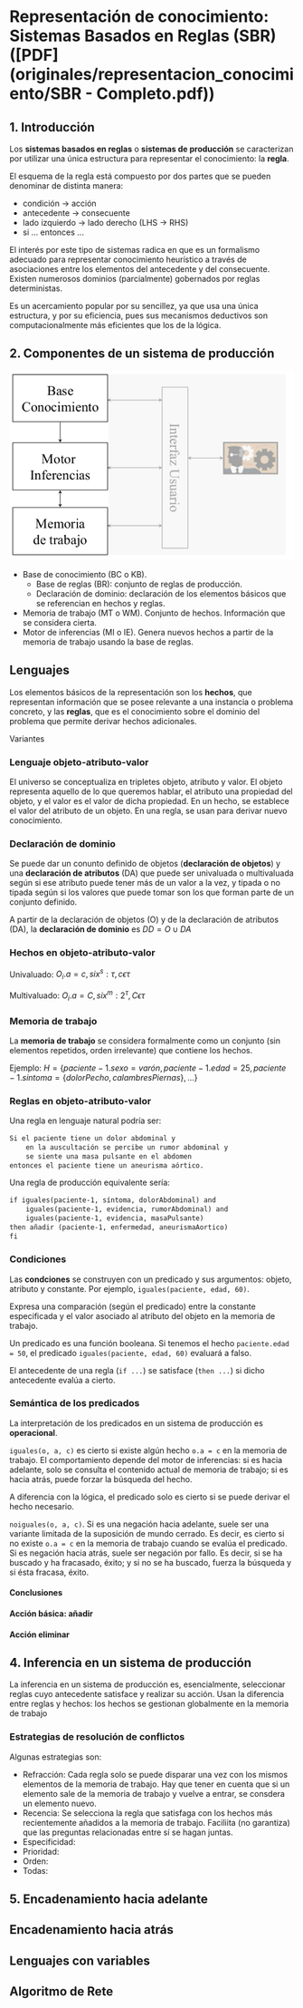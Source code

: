 # Representación de conocimiento: Sistemas Basados en Reglas (SBR) ([PDF](originales/representacion_conocimiento/SBR - Completo.pdf))
## 1. Introducción
Los **sistemas basados en reglas** o **sistemas de producción** se caracterizan por utilizar una única estructura para representar el conocimiento: la **regla**.

El esquema de la regla está compuesto por dos partes que se pueden denominar de distinta manera:

- condición -> acción
- antecedente -> consecuente
- lado izquierdo -> lado derecho (LHS -> RHS)
- si ... entonces ...

El interés por este tipo de sistemas radica en que es un formalismo adecuado para representar conocimiento heurístico a través de asociaciones entre los elementos del antecedente y del consecuente. Existen numerosos dominios (parcialmente) gobernados por reglas deterministas.

Es un acercamiento popular por su sencillez, ya que usa una única estructura, y por su eficiencia, pues sus mecanismos deductivos son computacionalmente más eficientes que los de la lógica.

## 2. Componentes de un sistema de producción
![Diagrama de los componentes de un sistema de producción](img/componentesSP.png)

- Base de conocimiento (BC o KB).
	- Base de reglas (BR): conjunto de reglas de producción.
	- Declaración de dominio: declaración de los elementos básicos que se referencian en hechos y reglas.
- Memoria de trabajo (MT o WM). Conjunto de hechos. Información que se considera cierta.
- Motor de inferencias (MI o IE). Genera nuevos hechos a partir de la memoria de trabajo usando la base de reglas.

## Lenguajes
Los elementos básicos de la representación son los **hechos**, que representan información que se posee relevante a una instancia o problema concreto, y las **reglas**, que es el conocimiento sobre el dominio del problema que permite derivar hechos adicionales.

Variantes <!-- TODO -->

### Lenguaje objeto-atributo-valor
El universo se conceptualiza en tripletes objeto, atributo y valor. El objeto representa aquello de lo que queremos hablar, el atributo una propiedad del objeto, y el valor es el valor de dicha propiedad. En un hecho, se establece el valor del atributo de un objeto. En una regla, se usan para derivar nuevo conocimiento.

### Declaración de dominio
Se puede dar un conunto definido de objetos (**declaración de objetos**) y una **declaración de atributos** (DA) que puede ser univaluada o multivaluada según si ese atributo puede tener más de un valor a la vez, y tipada o no tipada según si los valores que puede tomar son los que forman parte de un conjunto definido.

<!-- TODO Representación de DA -->

A partir de la declaración de objetos (O) y de la declaración de atributos (DA), la **declaración de dominio** es $DD = O \cup DA$

### Hechos en objeto-atributo-valor
Univaluado: $O_i.a=c, si x^s:\tau, c \epsilon \tau$

Multivaluado: $O_i.a=C, si x^m:2^\tau, C \epsilon \tau$

### Memoria de trabajo
La **memoria de trabajo** se considera formalmente como un conjunto (sin elementos repetidos, orden irrelevante) que contiene los hechos.

Ejemplo: $H = \lbrace paciente-1.sexo = varón, paciente-1.edad=25, paciente-1.sintoma=\lbrace dolorPecho, calambresPiernas \rbrace, ... \rbrace$


### Reglas en objeto-atributo-valor
<!-- En la diapo 23 está la sintaxis BNF -->

Una regla en lenguaje natural podría ser:

```
Si el paciente tiene un dolor abdominal y
	en la auscultación se percibe un rumor abdominal y
	se siente una masa pulsante en el abdomen
entonces el paciente tiene un aneurisma aórtico.
```

Una regla de producción equivalente sería:

```
if iguales(paciente-1, síntoma, dolorAbdominal) and
	iguales(paciente-1, evidencia, rumorAbdominal) and
	iguales(paciente-1, evidencia, masaPulsante)
then añadir (paciente-1, enfermedad, aneurismaAortico)
fi
```

### Condiciones
Las **condciones** se construyen con un predicado y sus argumentos: objeto, atributo y constante. Por ejemplo, `iguales(paciente, edad, 60)`.

Expresa una comparación (según el predicado) entre la constante especificada y el valor asociado al atributo del objeto en la memoria de trabajo.

Un predicado es una función booleana. Si tenemos el hecho `paciente.edad = 50`, el predicado `iguales(paciente, edad, 60)` evaluará a falso.

El antecedente de una regla (`if ...`) se satisface (`then ...`) si dicho antecedente evalúa a cierto.

### Semántica de los predicados
La interpretación de los predicados en un sistema de producción es **operacional**.

`iguales(o, a, c)` es cierto si existe algún hecho `o.a = c` en la memoria de trabajo. El comportamiento depende del motor de inferencias: si es hacia adelante, solo se consulta el contenido actual de memoria de trabajo; si es hacia atrás, puede forzar la búsqueda del hecho.

A diferencia con la lógica, el predicado solo es cierto si se puede derivar el hecho necesario. <!-- TODO ¿Y cuál es la diferencia con la lógica? -->

`noiguales(o, a, c)`. Si es una negación hacia adelante, suele ser una variante limitada de la suposición de mundo cerrado. Es decir, es cierto si no existe `o.a = c` en la memoria de trabajo cuando se evalúa el predicado. Si es negación hacia atrás, suele ser negación por fallo. Es decir, si se ha buscado y ha fracasado, éxito; y si no se ha buscado, fuerza la búsqueda y si ésta fracasa, éxito.

<!-- TODO Diapo 32 -->

#### Conclusiones
#### Acción básica: añadir
#### Acción eliminar
####

## 4. Inferencia en un sistema de producción
La inferencia en un sistema de producción es, esencialmente, seleccionar reglas cuyo antecedente satisface y realizar su acción. Usan la diferencia entre reglas y hechos: los hechos se gestionan globalmente en la memoria de trabajo

### Estrategias de resolución de conflictos

Algunas estrategias son:

- Refracción: Cada regla solo se puede disparar una vez con los mismos elementos de la memoria de trabajo. Hay que tener en cuenta que si un elemento sale de la memoria de trabajo y vuelve a entrar, se consdera un elemento nuevo.
- Recencia: Se selecciona la regla que satisfaga con los hechos más recientemente añadidos a la memoria de trabajo. Faciliita (no garantiza) que las preguntas relacionadas entre sí se hagan juntas.
- Especificidad:
- Prioridad:
- Orden:
- Todas:

## 5. Encadenamiento hacia adelante
## Encadenamiento hacia atrás
## Lenguajes con variables
## Algoritmo de Rete
